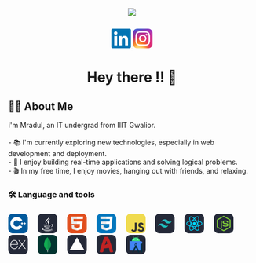 

<div align="center">
  <img height="220" src="https://media.giphy.com/media/M9gbBd9nbDrOTu1Mqx/giphy.gif"  />
</div>

###

<div align="center">
 <a href ="https://www.linkedin.com/in/mradul-tiwari-021774214/"> <img src="https://github.com/Mysterio-17/Mysterio-17/blob/main/linkedIn.png" height="40" alt="linkedin logo"  /> </a>
<a href ="https://www.instagram.com/t__mradul_17/">  <img src="https://raw.githubusercontent.com/Mysterio-17/Mysterio-17/refs/heads/main/insta.webp" height="40" alt="youtube logo"  /> </a>
</div>

  
<h1 align="center">Hey there !! 👋</h1>

###

<h2 align="left">👩‍💻  About Me</h2>


<p align="left">
I'm Mradul, an IT undergrad from IIIT Gwalior.<br><br>
- 📚 I'm currently exploring new technologies, especially in web development and deployment.<br>
- 🎯 I enjoy building real-time applications and solving logical problems.<br>
- 🎬 In my free time, I enjoy movies, hanging out with friends, and relaxing.
</p>


###

<h3 align="left">🛠 Language and tools</h3>

###

<div align="left">
  <img src="https://github.com/tandpfun/skill-icons/blob/main/icons/CPP.svg" height="40" alt="cpp logo"  />
  <img width="12" />
  <img src="https://github.com/tandpfun/skill-icons/blob/main/icons/Java-Dark.svg" height="40" alt="java logo"  />
  <img width="12" />
  <img src="https://github.com/tandpfun/skill-icons/blob/main/icons/HTML.svg" height="40" alt="html logo"  />
  <img width="12" />
  <img src="https://github.com/tandpfun/skill-icons/blob/main/icons/CSS.svg" height="40" alt="dot-css logo"  />
  <img width="12" />
  <img src="https://github.com/tandpfun/skill-icons/blob/main/icons/JavaScript.svg" height="40" alt="js logo"  />
  <img width="12" />
  <img src="https://github.com/tandpfun/skill-icons/blob/main/icons/TailwindCSS-Dark.svg" height="40" alt="tailwind logo"  />
  <img width="12" />
  <img src="https://github.com/tandpfun/skill-icons/blob/main/icons/React-Dark.svg" height="40" alt="react logo"  />
  <img width="12" />
  <img src="https://github.com/tandpfun/skill-icons/blob/main/icons/NodeJS-Dark.svg" height="40" alt="node logo"  />
  <img width="12" />
  <img src="https://github.com/tandpfun/skill-icons/blob/main/icons/ExpressJS-Dark.svg" height="40" alt="express logo"  />
  <img width="12" />
  <img src="https://github.com/tandpfun/skill-icons/blob/main/icons/MongoDB.svg" height="40" alt="mongoDB logo"  />
  <img width="12" />
  <img src="https://github.com/tandpfun/skill-icons/blob/main/icons/Vercel-Dark.svg" height="40" alt="vercel logo"  />
  <img width="12" />
  <img src="https://github.com/tandpfun/skill-icons/blob/main/icons/AutoCAD-Dark.svg" height="40" alt="autocad logo"  />
  <img width="12" />
  <img src="https://github.com/tandpfun/skill-icons/blob/main/icons/AndroidStudio-Dark.svg" height="40" alt="Android Studio logo"  />
  <img width="12" />
  
</div>


